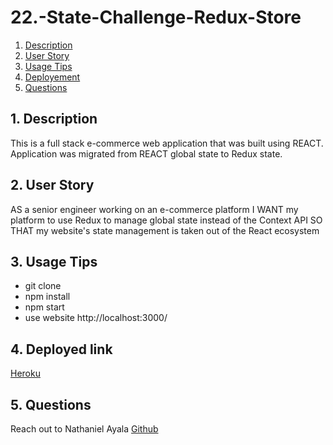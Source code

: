 # 22.-State-Challenge-Redux-Store

1. [ Description ](#desc)
2. [ User Story ](#userstory)
3. [ Usage Tips ](#usage)
4. [ Deployement ](#deploy)
5. [ Questions ](#question)

## 1. Description
This is a full stack e-commerce web application that was built using REACT. Application was migrated from REACT global state to Redux state.

## 2. User Story
AS a senior engineer working on an e-commerce platform
I WANT my platform to use Redux to manage global state instead of the Context API
SO THAT my website's state management is taken out of the React ecosystem

## 3. Usage Tips
* git clone
* npm install
* npm start
* use website http://localhost:3000/

## 4. Deployed link
[Heroku](https://git.heroku.com/boiling-springs-42154.git)

## 5. Questions
Reach out to Nathaniel Ayala
[Github](https://github.com/nayala98)
